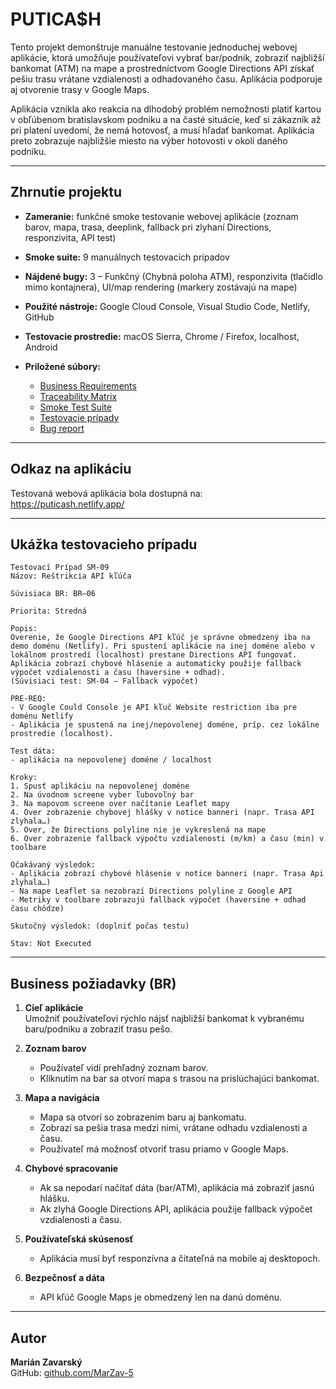 # PUTICA$H

Tento projekt demonštruje manuálne testovanie jednoduchej webovej aplikácie, ktorá umožňuje používateľovi vybrať bar/podnik, zobraziť najbližší bankomat (ATM) na mape a prostredníctvom Google Directions API získať pešiu trasu vrátane vzdialenosti a odhadovaného času. Aplikácia podporuje aj otvorenie trasy v Google Maps.

Aplikácia vznikla ako reakcia na dlhodobý problém nemožnosti platiť kartou v obľúbenom bratislavskom podniku a na časté situácie, keď si zákazník až pri platení uvedomí, že nemá hotovosť, a musí hľadať bankomat. Aplikácia preto zobrazuje najbližšie miesto na výber hotovosti v okolí daného podniku.

---

## Zhrnutie projektu

- **Zameranie:** funkčné smoke testovanie webovej aplikácie (zoznam barov, mapa, trasa, deeplink, fallback pri zlyhaní Directions, responzivita, API test)

- **Smoke suite:** 9 manuálnych testovacích prípadov

- **Nájdené bugy:** 3 – Funkčný (Chybná poloha ATM), responzivita (tlačidlo mimo kontajnera), UI/map rendering (markery zostávajú na mape)

- **Použité nástroje:** Google Cloud Console, Visual Studio Code, Netlify, GitHub

- **Testovacie prostredie:** macOS Sierra, Chrome / Firefox, localhost, Android

- **Priložené súbory:**
  - [Business Requirements](./business_requirements_list.md)
  - [Traceability Matrix](./traceability_matrix.md)
  - [Smoke Test Suite](./smoke_test_suite.md)
  - [Testovacie prípady](./smoke_test_cases.md)
  - [Bug report](./bug_report.md)

---

## Odkaz na aplikáciu

Testovaná webová aplikácia bola dostupná na:  
https://puticash.netlify.app/

---

## Ukážka testovacieho prípadu

```plaintext
Testovací Prípad SM-09
Názov: Reštrikcia API kľúča

Súvisiaca BR: BR–06

Priorita: Stredná

Popis:
Overenie, že Google Directions API kľúč je správne obmedzený iba na demo doménu (Netlify). Pri spustení aplikácie na inej doméne alebo v lokálnom prostredí (localhost) prestane Directions API fungovať. Aplikácia zobrazí chybové hlásenie a automaticky použije fallback výpočet vzdialenosti a času (haversine + odhad).
(Súvisiaci test: SM-04 – Fallback výpočet)

PRE-REQ:
- V Google Could Console je API kľuč Website restriction iba pre doménu Netlify
- Aplikácia je spustená na inej/nepovolenej doméne, príp. cez lokálne prostredie (localhost).

Test dáta:
- aplikácia na nepovolenej doméne / localhost

Kroky:
1. Spusť aplikáciu na nepovolenej doméne
2. Na úvodnom screene vyber ľubovoľný bar
3. Na mapovom screene over načítanie Leaflet mapy
4. Over zobrazenie chybovej hlášky v notice banneri (napr. Trasa API zlyhala…)
5. Over, že Directions polyline nie je vykreslená na mape
6. Over zobrazenie fallback výpočtu vzdialenosti (m/km) a času (min) v toolbare

Očakávaný výsledok:
- Aplikácia zobrazí chybové hlásenie v notice banneri (napr. Trasa Api zlyhala…)
- Na mape Leaflet sa nezobrazí Directions polyline z Google API
- Metriky v toolbare zobrazujú fallback výpočet (haversine + odhad času chôdze)

Skutočný výsledok: (doplniť počas testu)

Stav: Not Executed
```

---

## Business požiadavky (BR)

1. **Cieľ aplikácie**  
   Umožniť používateľovi rýchlo nájsť najbližší bankomat k vybranému baru/podniku a zobraziť trasu pešo.

2. **Zoznam barov**  
   - Používateľ vidí prehľadný zoznam barov.  
   - Kliknutím na bar sa otvorí mapa s trasou na prislúchajúci bankomat.

3. **Mapa a navigácia**  
   - Mapa sa otvorí so zobrazením baru aj bankomatu.  
   - Zobrazí sa pešia trasa medzi nimi, vrátane odhadu vzdialenosti a času.  
   - Používateľ má možnosť otvoriť trasu priamo v Google Maps.

4. **Chybové spracovanie**  
   - Ak sa nepodarí načítať dáta (bar/ATM), aplikácia má zobraziť jasnú hlášku.  
   - Ak zlyhá Google Directions API, aplikácia použije fallback výpočet vzdialenosti a času.

5. **Používateľská skúsenosť**  
   - Aplikácia musí byť responzívna a čitateľná na mobile aj desktopoch.  

6. **Bezpečnosť a dáta**  
   - API kľúč Google Maps je obmedzený len na danú doménu.  
   

---

## Autor

**Marián Zavarský**  
GitHub: [github.com/MarZav-5](https://github.com/MarZav-5)

